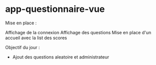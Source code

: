 # app-questionnaire-vue
Mise en place : 

Affichage de la connexion
Affichage des questions
Mise en place d'un accueil avec la list des scores

Objectif du jour : 

- Ajout des questions aleatoire et administrateur
